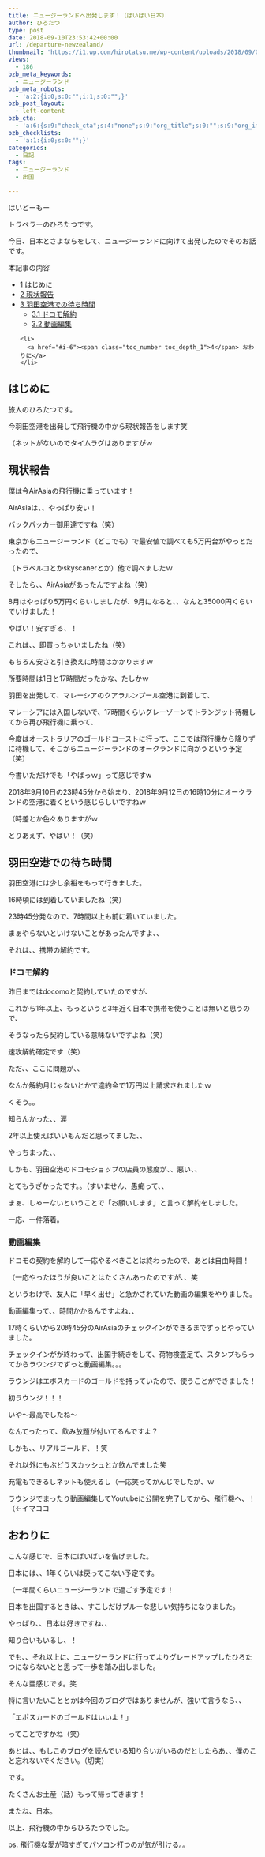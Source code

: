 ```yaml
---
title: ニュージーランドへ出発します！（ばいばい日本）
author: ひろたつ
type: post
date: 2018-09-10T23:53:42+00:00
url: /departure-newzealand/
thumbnail: 'https://i1.wp.com/hirotatsu.me/wp-content/uploads/2018/09/0c0b1cd4cfde95d8660a7aa661ff62d8.png?fit=304%2C171&ssl=1'
views:
  - 186
bzb_meta_keywords:
  - ニュージーランド
bzb_meta_robots:
  - 'a:2:{i:0;s:0:"";i:1;s:0:"";}'
bzb_post_layout:
  - left-content
bzb_cta:
  - 'a:6:{s:9:"check_cta";s:4:"none";s:9:"org_title";s:0:"";s:9:"org_image";s:0:"";s:11:"org_content";s:0:"";s:15:"org_button_text";s:0:"";s:14:"org_button_url";s:0:"";}'
bzb_checklists:
  - 'a:1:{i:0;s:0:"";}'
categories:
  - 日記
tags:
  - ニュージーランド
  - 出国

---
```

はいどーもー
  
トラベラーのひろたつです。

今日、日本とさよならをして、ニュージーランドに向けて出発したのでそのお話です。

<!--more-->

<div id="toc_container" class="toc_transparent no_bullets">
  <p class="toc_title">
    本記事の内容
  </p>
  
  <ul class="toc_list">
    <li>
      <a href="#i"><span class="toc_number toc_depth_1">1</span> はじめに</a>
    </li>
    <li>
      <a href="#i-2"><span class="toc_number toc_depth_1">2</span> 現状報告</a>
    </li>
    <li>
      <a href="#i-3"><span class="toc_number toc_depth_1">3</span> 羽田空港での待ち時間</a><ul>
        <li>
          <a href="#i-4"><span class="toc_number toc_depth_2">3.1</span> ドコモ解約</a>
        </li>
        <li>
          <a href="#i-5"><span class="toc_number toc_depth_2">3.2</span> 動画編集</a>
        </li>
      </ul>
    </li>
    
    <li>
      <a href="#i-6"><span class="toc_number toc_depth_1">4</span> おわりに</a>
    </li>
  </ul>
</div>

## <span id="i">はじめに</span>

旅人のひろたつです。
  
今羽田空港を出発して飛行機の中から現状報告をします笑
  
（ネットがないのでタイムラグはありますがｗ

## <span id="i-2">現状報告</span>

僕は今AirAsiaの飛行機に乗っています！
  
AirAsiaは、、やっぱり安い！
  
バックパッカー御用達ですね（笑）

東京からニュージーランド（どこでも）で最安値で調べても5万円台がやっとだったので、
  
（トラベルコとかskyscanerとか）他で調べましたｗ

そしたら、、AirAsiaがあったんですよね（笑）

8月はやっぱり5万円くらいしましたが、9月になると、、なんと35000円くらいでいけました！
  
やばい！安すぎる、！

これは、、即買っちゃいましたね（笑）

もちろん安さと引き換えに時間はかかりますｗ

所要時間は1日と17時間だったかな、たしかｗ

羽田を出発して、マレーシアのクアラルンプール空港に到着して、
  
マレーシアには入国しないで、17時間くらいグレーゾーンでトランジット待機してから再び飛行機に乗って、
  
今度はオーストラリアのゴールドコーストに行って、ここでは飛行機から降りずに待機して、そこからニュージーランドのオークランドに向かうという予定（笑）

今書いただけでも「やばっｗ」って感じですw

2018年9月10日の23時45分から始まり、2018年9月12日の16時10分にオークランドの空港に着くという感じらしいですねｗ
  
（時差とか色々ありますがｗ

とりあえず、やばい！（笑）

## <span id="i-3">羽田空港での待ち時間</span>

羽田空港には少し余裕をもって行きました。
  
16時頃には到着していましたね（笑）
  
23時45分発なので、7時間以上も前に着いていました。

まぁやらないといけないことがあったんですよ、、
  
それは、、携帯の解約です。

### <span id="i-4">ドコモ解約</span>

昨日まではdocomoと契約していたのですが、
  
これから1年以上、もっというと3年近く日本で携帯を使うことは無いと思うので、
  
そうなったら契約している意味ないですよね（笑）

速攻解約確定です（笑）

ただ、、ここに問題が、、

なんか解約月じゃないとかで違約金で1万円以上請求されましたｗ

くそう。。

知らんかった、、涙

2年以上使えばいいもんだと思ってました、、
  
やっちまった、、

しかも、羽田空港のドコモショップの店員の態度が、、悪い、、
  
とてもうざかったです。。（すいません、愚痴って、、

まぁ、しゃーないということで「お願いします」と言って解約をしました。

一応、一件落着。

### <span id="i-5">動画編集</span>

ドコモの契約を解約して一応やるべきことは終わったので、あとは自由時間！
  
（一応やったほうが良いことはたくさんあったのですが、、笑

というわけで、友人に「早く出せ」と急かされていた動画の編集をやりました。

動画編集って、、時間かかるんですよね、、

17時くらいから20時45分のAirAsiaのチェックインができるまでずっとやっていました。

チェックインがが終わって、出国手続きをして、荷物検査足て、スタンプもらってからラウンジでずっと動画編集。。。

ラウンジはエポスカードのゴールドを持っていたので、使うことができました！
  
初ラウンジ！！！

いや〜最高でしたね〜

なんてったって、飲み放題が付いてるんですよ？
  
しかも、、リアルゴールド、！笑
  
それ以外にもぶどうスカッシュとか飲んでました笑

充電もできるしネットも使えるし（一応笑ってかんじでしたが、ｗ

ラウンジでまったり動画編集してYoutubeに公開を完了してから、飛行機へ、！（←イマココ

## <span id="i-6">おわりに</span>

こんな感じで、日本にばいばいを告げました。

日本には、、1年くらいは戻ってこない予定です。
  
（一年間くらいニュージーランドで過ごす予定です！

日本を出国するときは、、すこしだけブルーな悲しい気持ちになりました。
  
やっぱり、、日本は好きですね、、
  
知り合いもいるし、！

でも、、それ以上に、ニュージーランドに行ってよりグレードアップしたひろたつにならないとと思って一歩を踏み出しました。

そんな亜感じです。笑

特に言いたいこととかは今回のブログではありませんが、強いて言うなら、、

「エポスカードのゴールドはいいよ！」

ってことですかね（笑）

あとは、、もしこのブログを読んでいる知り合いがいるのだとしたらあ、、僕のこと忘れないでください。（切実）

です。

たくさんお土産（話）もって帰ってきます！

またね、日本。

以上、飛行機の中からひろたつでした。

ps. 飛行機な愛が暗すぎてパソコン打つのが気が引ける。。

<div style="font-size: 0px; height: 0px; line-height: 0px; margin: 0; padding: 0; clear: both;">
</div>

